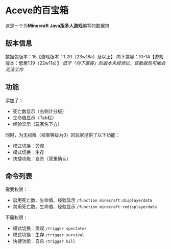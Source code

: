 # Aceve的百宝箱

这是一个为**Minecraft Java版多人游戏**编写的数据包

## 版本信息
数据包版本：15【游戏版本：1.20（23w18a）及以上】
向下兼容：10-14【游戏版本：低至1.19（22w11a）】
*低于「向下兼容」的版本未经测试，该数据包可能会无法工作*

## 功能

添加了：
- 死亡数显示（右侧计分板）
- 生命值显示（Tab栏）
- 经验显示（玩家名下方）

同时，为无权限（权限等级为0）的玩家提供了以下功能：
- 模式切换：旁观
- 模式切换：生存
- 快捷功能：自杀（双重确认）

## 命令列表

需要权限：
- 启用死亡数、生命值、经验显示 `/function minecraft:displayerdata`
- 禁用死亡数、生命值、经验显示 `/function minecraft:redisplayerdata`

不需权限：
- 模式切换：旁观 `/trigger spectator`
- 模式切换：生存 `/trigger survival`
- 快捷功能：自杀 `/trigger kill`
